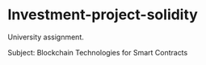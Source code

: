 # Investment-project-solidity

University assignment.

Subject: Blockchain Technologies for Smart Contracts
